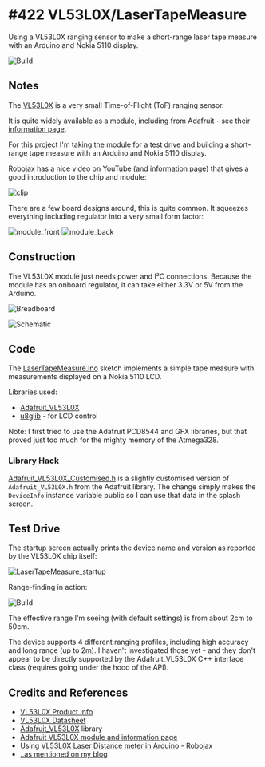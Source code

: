 # #422 VL53L0X/LaserTapeMeasure

Using a VL53L0X ranging sensor to make a short-range laser tape measure with an Arduino and Nokia 5110 display.

![Build](./assets/LaserTapeMeasure_build.jpg?raw=true)

## Notes

The [VL53L0X](https://www.st.com/en/imaging-and-photonics-solutions/vl53l0x.html)
is a very small Time-of-Flight (ToF) ranging sensor.

It is quite widely available as a module, including from Adafruit - see their [information page](https://learn.adafruit.com/adafruit-vl53l0x-micro-lidar-distance-sensor-breakout/downloads).

For this project I'm taking the module for a test drive and building a short-range tape measure with an Arduino and Nokia 5110 display.

Robojax has a nice video on YouTube
(and [information page](http://robojax.com/learn/arduino/?vid=robojax-VL53L0X))
that gives a good introduction to the chip and module:

[![clip](https://img.youtube.com/vi/0GxFoq_zPt4/0.jpg)](https://www.youtube.com/watch?v=0GxFoq_zPt4)

There are a few board designs around, this is quite common. It squeezes everything including regulator into a very small form factor:

![module_front](./assets/module_front.jpg?raw=true)
![module_back](./assets/module_back.jpg?raw=true)

## Construction

The VL53L0X module just needs power and I²C connections. Because the module has an onboard regulator, it can take either 3.3V or 5V from the Arduino.

![Breadboard](./assets/LaserTapeMeasure_bb.jpg?raw=true)

![Schematic](./assets/LaserTapeMeasure_schematic.jpg?raw=true)


## Code

The [LaserTapeMeasure.ino](./LaserTapeMeasure.ino) sketch implements a simple tape measure with measurements displayed on a Nokia 5110 LCD.

Libraries used:

* [Adafruit_VL53L0X](https://github.com/adafruit/Adafruit_VL53L0X)
* [u8glib](https://github.com/olikraus/U8glib_Arduino) - for LCD control

Note: I first tried to use the Adafruit PCD8544 and GFX libraries, but that proved just too much for the mighty memory of the Atmega328.

### Library Hack

[Adafruit_VL53L0X_Customised.h](./Adafruit_VL53L0X_Customised.h) is a slightly customised version
of `Adafruit_VL53L0X.h` from the Adafruit library.
The change simply makes the `DeviceInfo` instance variable public so I can use that data in the splash screen.


## Test Drive

The startup screen actually prints the device name and version as reported by the VL53L0X chip itself:

![LaserTapeMeasure_startup](./assets/LaserTapeMeasure_startup.jpg?raw=true)

Range-finding in action:

![Build](./assets/LaserTapeMeasure_build.jpg?raw=true)

The effective range I'm seeing (with default settings) is from about 2cm to 50cm.

The device supports 4 different ranging profiles, including high accuracy and long range (up to 2m).
I haven't investigated those yet - and they don't appear to be directly supported by the
Adafruit_VL53L0X C++ interface class (requires going under the hood of the API).


## Credits and References
* [VL53L0X Product Info](https://www.st.com/en/imaging-and-photonics-solutions/vl53l0x.html)
* [VL53L0X Datasheet](https://www.st.com/resource/en/datasheet/vl53l0x.pdf)
* [Adafruit_VL53L0X](https://github.com/adafruit/Adafruit_VL53L0X) library
* [Adafruit VL53L0X module and information page](https://learn.adafruit.com/adafruit-vl53l0x-micro-lidar-distance-sensor-breakout/downloads)
* [Using VL53L0X Laser Distance meter in Arduino](http://robojax.com/learn/arduino/?vid=robojax-VL53L0X) - Robojax
* [..as mentioned on my blog](https://blog.tardate.com/2018/10/leap422-vl53l0x-laser-tape-measure.html)
